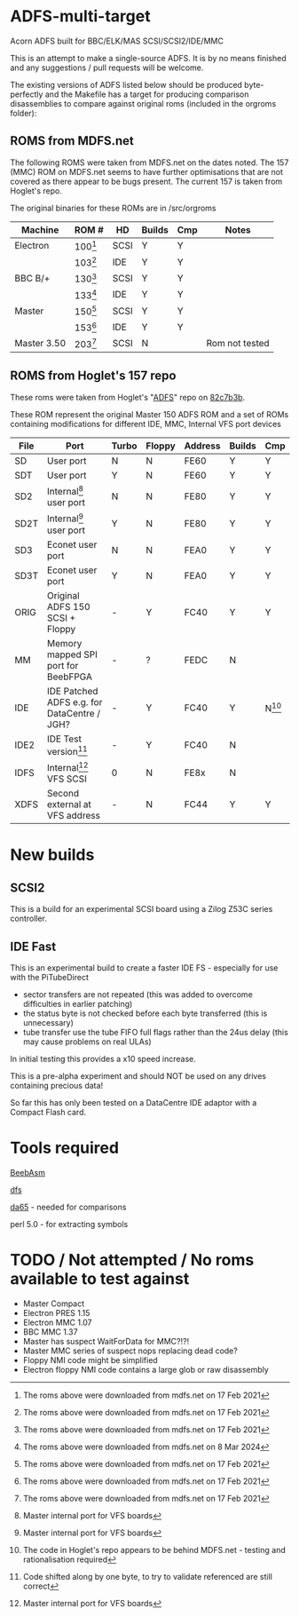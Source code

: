 # ADFS-multi-target
 Acorn ADFS built for BBC/ELK/MAS SCSI/SCSI2/IDE/MMC

 This is an attempt to make a single-source ADFS. It is by no means finished and any suggestions / pull requests
 will be welcome.

 The existing versions of ADFS listed below should be produced byte-perfectly and the Makefile has a target for producing comparison disassemblies to compare against original roms (included in the orgroms folder):


## ROMS from MDFS.net

The following ROMS were taken from MDFS.net on the dates noted. The 157 (MMC) ROM on MDFS.net seems to have 
further optimisations that are not covered as there appear to be bugs present. The current 157 is taken from
Hoglet's repo.

The original binaries for these ROMs are in /src/orgroms

| Machine       | ROM #         | HD    | Builds| Cmp   | Notes
|---------------|---------------|-------|-------|-------|---------
| Electron      | 100[^1]       | SCSI  | Y     | Y     |
|               | 103[^1]       | IDE   | Y     | Y     |
| BBC B/+       | 130[^1]       | SCSI  | Y     | Y     |
|               | 133[^2]       | IDE   | Y     | Y     |
| Master        | 150[^1]       | SCSI  | Y     | Y     |
|               | 153[^1]       | IDE   | Y     | Y     |
| Master 3.50   | 203[^1]       | SCSI  | N     |       | Rom not tested

[^1]: The roms above were downloaded from mdfs.net on 17 Feb 2021
[^2]: The roms above were downloaded from mdfs.net on 8  Mar 2024

## ROMS from Hoglet's 157 repo

These roms were taken from Hoglet's "[ADFS](https://github.com/hoglet67/ADFS)" repo on [82c7b3b](https://github.com/hoglet67/ADFS/commit/82c7b3bebc43ed34d7e7975214bbf2ab0b6adb73). 

These ROM represent the original Master 150 ADFS ROM and a set of ROMs containing modifications for different
IDE, MMC, Internal VFS port devices 

|File   | Port                                          |Turbo  |Floppy |Address|Builds | Cmp
|-------|-----------------------------------------------|-------|-------|-------|-------|--------
|SD     | User port                                     |  N    |  N    | FE60  |   Y   |  Y
|SDT    | User port                                     |  Y    |  N    | FE60  |   Y   |  Y
|SD2    | Internal[^3] user port                        |  N    |  N    | FE80  |   Y   |  Y
|SD2T   | Internal[^3] user port                        |  Y    |  N    | FE80  |   Y   |  Y
|SD3    | Econet user port                              |  N    |  N    | FEA0  |   Y   |  Y
|SD3T   | Econet user port                              |  Y    |  N    | FEA0  |   Y   |  Y
|ORIG   | Original ADFS 150 SCSI + Floppy               |  -    |  Y    | FC40  |   Y   |  Y
|MM     | Memory mapped SPI port for BeebFPGA           |  -    |  ?    | FEDC  |   N   |  
|IDE    | IDE Patched ADFS e.g. for DataCentre / JGH?   |  -    |  Y    | FC40  |   Y   |  N[^5]
|IDE2   | IDE Test version[^4]                          |  -    |  Y    | FC40  |   N   |  
|IDFS   | Internal[^3] VFS SCSI                         |  0    |  N    | FE8x  |   N   |  
|XDFS   | Second external at VFS address                |  -    |  N    | FC44  |   Y   |  Y

[^3]: Master internal port for VFS boards
[^4]: Code shifted along by one byte, to try to validate referenced are still correct
[^5]: The code in Hoglet's repo appears to be behind MDFS.net - testing and rationalisation required

# New builds

## SCSI2 
This is a build for an experimental SCSI board using a Zilog Z53C series controller. 

## IDE Fast

This is an experimental build to create a faster IDE FS - especially for use with the PiTubeDirect

- sector transfers are not repeated (this was added to overcome difficulties in earlier patching)
- the status byte is not checked before each byte transferred (this is unnecessary)
- tube transfer use the tube FIFO full flags rather than the 24us delay (this may cause problems on real ULAs)

In initial testing this provides a x10 speed increase. 

This is a pre-alpha experiment and should NOT be used on any drives containing precious data! 

So far this has only been tested on a DataCentre IDE adaptor with a Compact Flash card. 


# Tools required

[BeebAsm](https://github.com/stardot/beebasm)

[dfs](https://github.com/dominicbeesley/dfs-0.4)

[da65](https://cc65.github.io/doc/da65.html) - needed for comparisons

perl 5.0 - for extracting symbols



# TODO / Not attempted / No roms available to test against

- Master Compact
- Electron PRES 1.15
- Electron MMC 1.07
- BBC MMC 1.37
- Master has suspect WaitForData for MMC?!?!
- Master MMC series of suspect nops replacing dead code?
- Floppy NMI code might be simplified
- Electron floppy NMI code contains a large glob or raw disassembly


